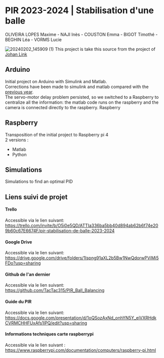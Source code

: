 # PIR 2023-2024 | Stabilisation d'une balle
OLIVEIRA LOPES Maxime - NAJI Inès - COUSTON Emma - BIGOT Timothé - BEGHIN Léa - VORMS Lucie

![20240202_145909 (1)](https://github.com/Moliveiralo/PIR-2324-StabilisationBalle/assets/133717115/8f52fa8f-02b0-4ea9-83f4-4813ad36bbab)
This project is take this source from the project of [Johan Link](https://github.com/JohanLink/Ball-Balancing-PID-System?tab=readme-ov-file) 

## Arduino 
Initial project on Arduino with Simulink and Matlab.  
Corrections have been made to simulink and matlab compared with the [previous year](https://github.com/TacTac315/PIR_Ball_Balancing).    
The servo-motor delay problem persisted, so we switched to a Raspberry to centralize all the information: the matlab code runs on the raspberry and the camera is connected directly to the raspberry.
Raspberry  

## Raspberry
Transposition of the initial project to Raspberry pi 4  
2 versions :  
- Matlab
- Python

## Simulations
Simulations to find an optimal PID
 
## Liens suivi de projet
#### Trello
Accessible via le lien suivant: https://trello.com/invite/b/O5i0e5QD/ATTIa336ba5bb40d894ab62b6f74e209b60c67E6674F/pir-stabilisation-de-balle-2023-2024

#### Google Drive
Accessible via le lien suivant: https://drive.google.com/drive/folders/1lspng91aXL2b5Bw1NwQdorwPViMi5FDo?usp=sharing

#### Github de l'an dernier
Accessible via le lien suivant: https://github.com/TacTac315/PIR_Ball_Balancing

#### Guide du PIR
Accessible via le lien suivant: https://docs.google.com/presentation/d/1oQSozAxNd_onhYN5Y_eiVXRHdkCVRMCHHFUxAfs1lPQ/edit?usp=sharing

#### Informations techniques carte raspberrypi
Accessible via le lien suivant : https://www.raspberrypi.com/documentation/computers/raspberry-pi.html
